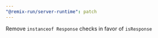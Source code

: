 ```yaml
---
"@remix-run/server-runtime": patch
---
```


Remove `instanceof Response` checks in favor of `isResponse`

